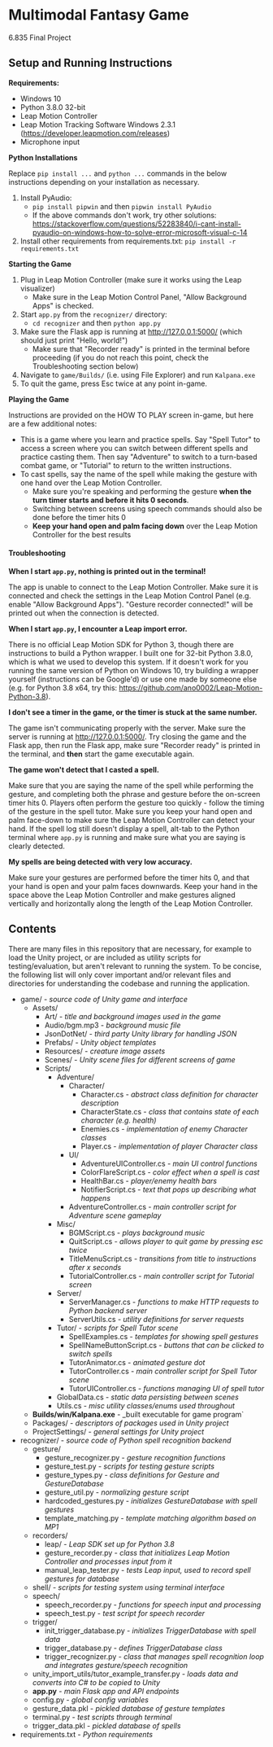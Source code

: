 # Multimodal Fantasy Game
6.835 Final Project

## Setup and Running Instructions

**Requirements:**
 - Windows 10
 - Python 3.8.0 32-bit
 - Leap Motion Controller
 - Leap Motion Tracking Software Windows 2.3.1 (https://developer.leapmotion.com/releases)
 - Microphone input
 
**Python Installations**

Replace `pip install ...` and `python ...` commands in the below instructions depending on your installation as necessary.
 1. Install PyAudio:
    - `pip install pipwin` and then `pipwin install PyAudio`
    - If the above commands don't work, try other solutions: https://stackoverflow.com/questions/52283840/i-cant-install-pyaudio-on-windows-how-to-solve-error-microsoft-visual-c-14
 2. Install other requirements from requirements.txt: `pip install -r requirements.txt`
 
**Starting the Game**
 1. Plug in Leap Motion Controller (make sure it works using the Leap visualizer)
    - Make sure in the Leap Motion Control Panel, "Allow Background Apps" is checked.
 2. Start `app.py` from the `recognizer/` directory:
    - `cd recognizer` and then `python app.py`
 3. Make sure the Flask app is running at http://127.0.0.1:5000/ (which should just print "Hello, world!")
    - Make sure that "Recorder ready" is printed in the terminal before proceeding
    (if you do not reach this point, check the Troubleshooting section below)
 4. Navigate to `game/Builds/` (i.e. using File Explorer) and run `Kalpana.exe`
 5. To quit the game, press Esc twice at any point in-game.
 
**Playing the Game**

Instructions are provided on the HOW TO PLAY screen in-game, but here are a few additional notes:
 - This is a game where you learn and practice spells. Say "Spell Tutor" to access a screen where you can switch between
 different spells and practice casting them. Then say "Adventure" to switch to a turn-based combat game, or "Tutorial"
 to return to the written instructions.
 - To cast spells, say the name of the spell while making the gesture with one hand over the Leap Motion Controller.
   - Make sure you're speaking and performing the gesture **when the turn timer starts and before it hits 0 seconds**.
   - Switching between screens using speech commands should also be done before the timer hits 0
   - **Keep your hand open and palm facing down** over the Leap Motion Controller for the best results

#### Troubleshooting

**When I start `app.py`, nothing is printed out in the terminal!**

The app is unable to connect to the Leap Motion Controller. Make sure it is connected and check the settings in the
Leap Motion Control Panel (e.g. enable "Allow Background Apps"). "Gesture recorder connected!" will be printed out when
the connection is detected.

**When I start `app.py`, I encounter a Leap import error.**

There is no official Leap Motion SDK for Python 3, though there are instructions to build a Python wrapper. I built one
for 32-bit Python 3.8.0, which is what we used to develop this system. If it doesn't work for you running the same version
of Python on Windows 10, try building a wrapper yourself (instructions can be Google'd) or use one made by someone else (e.g. for
Python 3.8 x64, try this: https://github.com/ano0002/Leap-Motion-Python-3.8).

**I don't see a timer in the game, or the timer is stuck at the same number.**

The game isn't communicating properly with the server. Make sure the server is running at http://127.0.0.1:5000/. Try
closing the game and the Flask app, then run the Flask app, make sure "Recorder ready" is printed in the terminal,
and **then** start the game executable again.

**The game won't detect that I casted a spell.**

Make sure that you are saying the name of the spell while performing the gesture, and completing both the phrase and gesture
before the on-screen timer hits 0. Players often perform the gesture too quickly - follow the timing of the gesture in the
spell tutor. Make sure you keep your hand open and palm face-down to make sure the Leap Motion Controller can detect your hand.
If the spell log still doesn't display a spell, alt-tab to the Python terminal where `app.py` is running and make sure
what you are saying is clearly detected.

**My spells are being detected with very low accuracy.**

Make sure your gestures are performed before the timer hits 0, and that your hand is open and your palm faces downwards.
Keep your hand in the space above the Leap Motion Controller and make gestures aligned vertically and horizontally along
the length of the Leap Motion Controller.

## Contents

There are many files in this repository that are necessary, for example to load the Unity project, or are included as
utility scripts for testing/evaluation, but aren't relevant to running the system. To be concise, the following list
will only cover important and/or relevant files and directories for understanding the codebase and running the
application.

- game/ - _source code of Unity game and interface_
  - Assets/
    - Art/ - _title and background images used in the game_
    - Audio/bgm.mp3 - _background music file_
    - JsonDotNet/ - _third party Unity library for handling JSON_
    - Prefabs/ - _Unity object templates_
    - Resources/ - _creature image assets_
    - Scenes/ - _Unity scene files for different screens of game_
    - Scripts/
      - Adventure/
        - Character/
          - Character.cs - _abstract class definition for character description_
          - CharacterState.cs - _class that contains state of each character (e.g. health)_
          - Enemies.cs - _implementation of enemy Character classes_
          - Player.cs - _implementation of player Character class_
        - UI/
          - AdventureUIController.cs - _main UI control functions_
          - ColorFlareScript.cs - _color effect when a spell is cast_
          - HealthBar.cs - _player/enemy health bars_
          - NotifierScript.cs - _text that pops up describing what happens_
        - AdventureController.cs - _main controller script for Adventure scene gameplay_
      - Misc/
        - BGMScript.cs - _plays background music_
        - QuitScript.cs - _allows player to quit game by pressing esc twice_
        - TitleMenuScript.cs - _transitions from title to instructions after x seconds_
        - TutorialController.cs - _main controller script for Tutorial screen_
      - Server/
        - ServerManager.cs - _functions to make HTTP requests to Python backend server_
        - ServerUtils.cs - _utility definitions for server requests_
      - Tutor/ - _scripts for Spell Tutor scene_
        - SpellExamples.cs - _templates for showing spell gestures_
        - SpellNameButtonScript.cs - _buttons that can be clicked to switch spells_
        - TutorAnimator.cs - _animated gesture dot_
        - TutorController.cs - _main controller script for Spell Tutor scene_
        - TutorUIController.cs - _functions managing UI of spell tutor_
      - GlobalData.cs - _static data persisting between scenes_
      - Utils.cs - _misc utility classes/enums used throughout_
  - **Builds/win/Kalpana.exe** - _built executable for game program`
  - Packages/ - _descriptors of packages used in Unity project_
  - ProjectSettings/ - _general settings for Unity project_
- recognizer/ - _source code of Python spell recognition backend_
  - gesture/
    - gesture_recognizer.py - _gesture recognition functions_
    - gesture_test.py - _scripts for testing gesture scripts_
    - gesture_types.py - _class definitions for Gesture and GestureDatabase_
    - gesture_util.py - _normalizing gesture script_
    - hardcoded_gestures.py - _initializes GestureDatabase with spell gestures_
    - template_matching.py - _template matching algorithm based on MP1_
  - recorders/
    - leap/ - _Leap SDK set up for Python 3.8_
    - gesture_recorder.py - _class that initializes Leap Motion Controller and processes input from it_
    - manual_leap_tester.py - _tests Leap input, used to record spell gestures for database_
  - shell/ - _scripts for testing system using terminal interface_
  - speech/
    - speech_recorder.py - _functions for speech input and processing_
    - speech_test.py - _test script for speech recorder_
  - trigger/
    - init_trigger_database.py - _initializes TriggerDatabase with spell data_
    - trigger_database.py - _defines TriggerDatabase class_
    - trigger_recognizer.py - _class that manages spell recognition loop and integrates gesture/speech recognition_
  - unity_import_utils/tutor_example_transfer.py - _loads data and converts into C# to be copied to Unity_
  - **app.py** - _main Flask app and API endpoints_
  - config.py - _global config variables_
  - gesture_data.pkl - _pickled database of gesture templates_
  - terminal.py - _test scripts through terminal_
  - trigger_data.pkl - _pickled database of spells_
- requirements.txt - _Python requirements_
